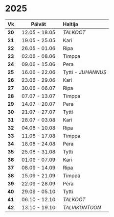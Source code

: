 2025
====

| Vk&nbsp;&nbsp; | Päivät&nbsp;&nbsp;  | Haltija    |
|:---|:-------------:|:-----------|
|**20**| 12.05 - 18.05&nbsp;&nbsp; | *TALKOOT*  |
|**21**| 19.05 - 25.05&nbsp;&nbsp; | Kari       |
|**22**| 26.05 - 01.06&nbsp;&nbsp; | Ripa       |
|**23**| 02.06 - 08.06&nbsp;&nbsp; | Timppa     |
|**24**| 09.06 - 15.06&nbsp;&nbsp; | Pera       |
|**25**| 16.06 - 22.06&nbsp;&nbsp; | Tytti      - *JUHANNUS* |
|**26**| 23.06 - 29.06&nbsp;&nbsp; | Kari       |
|**27**| 30.06 - 06.07&nbsp;&nbsp; | Ripa       |
|**28**| 07.07 - 13.07&nbsp;&nbsp; | Timppa     |
|**29**| 14.07 - 20.07&nbsp;&nbsp; | Pera       |
|**30**| 21.07 - 27.07&nbsp;&nbsp; | Tytti      |
|**31**| 28.07 - 03.08&nbsp;&nbsp; | Kari       |
|**32**| 04.08 - 10.08&nbsp;&nbsp; | Ripa       |
|**33**| 11.08 - 17.08&nbsp;&nbsp; | Timppa     |
|**34**| 18.08 - 24.08&nbsp;&nbsp; | Pera       |
|**35**| 25.08 - 31.08&nbsp;&nbsp; | Tytti      |
|**36**| 01.09 - 07.09&nbsp;&nbsp; | Kari       |
|**37**| 08.09 - 14.09&nbsp;&nbsp; | Ripa       |
|**38**| 15.09 - 21.09&nbsp;&nbsp; | Timppa     |
|**39**| 22.09 - 28.09&nbsp;&nbsp; | Pera       |
|**40**| 29.09 - 05.10&nbsp;&nbsp; | Tytti      |
|**41**| 06.10 - 12.10&nbsp;&nbsp; | *TALKOOT*  |
|**42**| 13.10 - 19.10&nbsp;&nbsp; | *TALVIKUNTOON* |
